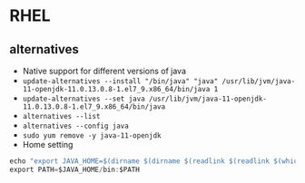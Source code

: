 # RHEL

## alternatives

* Native support for different versions of java
* `update-alternatives --install "/bin/java" "java" /usr/lib/jvm/java-11-openjdk-11.0.13.0.8-1.el7_9.x86_64/bin/java 1`
* `update-alternatives --set java /usr/lib/jvm/java-11-openjdk-11.0.13.0.8-1.el7_9.x86_64/bin/java`
* `alternatives --list`
* `alternatives --config java`
* `sudo yum remove -y java-11-openjdk`
* Home setting
```java
echo "export JAVA_HOME=$(dirname $(dirname $(readlink $(readlink $(which java)))))" >>  /home/my_user/.bash_profile
export PATH=$JAVA_HOME/bin:$PATH
```
